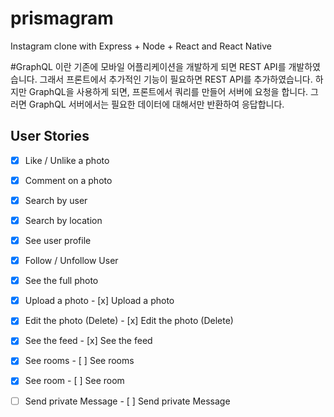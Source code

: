 # prismagram
Instagram clone with Express + Node + React and React Native

#GraphQL 이란
기존에 모바일 어플리케이션을 개발하게 되면 REST API를 개발하였습니다.
그래서 프론트에서 추가적인 기능이 필요하면 REST API를 추가하였습니다.
하지만 GraphQL을 사용하게 되면, 프론트에서 쿼리를 만들어 서버에 요청을 합니다.
그러면 GraphQL 서버에서는 필요한 데이터에 대해서만 반환하여 응답합니다.

## User Stories

- [x] Like / Unlike a photo
- [x] Comment on a photo
- [x] Search by user
- [x] Search by location
- [x] See user profile
- [x] Follow / Unfollow User
- [x] See the full photo
- [x] Upload a photo	- [x] Upload a photo
- [x] Edit the photo (Delete)	- [x] Edit the photo (Delete)
- [x] See the feed	- [x] See the feed
- [x] See rooms	- [ ] See rooms
- [x] See room	- [ ] See room
- [ ] Send private Message	- [ ] Send private Message


